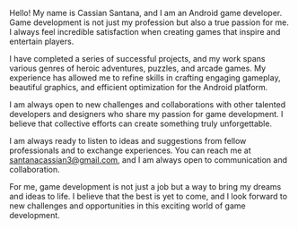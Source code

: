 Hello! My name is Cassian Santana, and I am an Android game developer. Game development is not just my profession but also a true passion for me. I always feel incredible satisfaction when creating games that inspire and entertain players.

I have completed a series of successful projects, and my work spans various genres of heroic adventures, puzzles, and arcade games. My experience has allowed me to refine skills in crafting engaging gameplay, beautiful graphics, and efficient optimization for the Android platform.

I am always open to new challenges and collaborations with other talented developers and designers who share my passion for game development. I believe that collective efforts can create something truly unforgettable.

I am always ready to listen to ideas and suggestions from fellow professionals and to exchange experiences. You can reach me at santanacassian3@gmail.com, and I am always open to communication and collaboration.

For me, game development is not just a job but a way to bring my dreams and ideas to life. I believe that the best is yet to come, and I look forward to new challenges and opportunities in this exciting world of game development.
